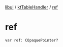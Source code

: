 [libui](../README.md) / [ktTableHandler](README.md) / [ref](ref.md)

# ref

`var ref: COpaquePointer?`